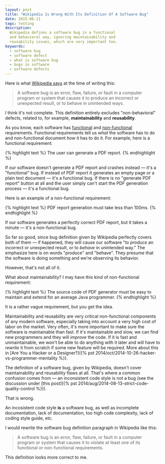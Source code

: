 ```yaml
---
layout: post
title: "Wikipedia Is Wrong With Its Definition Of A Software Bug"
date: 2015-06-11
tags: testing
description:
  Wikipedia defines a software bug in a functional
  and behavioral way, ignoring maintainability and
  reusability issues, which are very important too.
keywords:
  - software bug
  - software defect
  - what is software bug
  - bugs in software
  - software defects
---
```


Here is what [Wikipedia says](https://en.wikipedia.org/wiki/Software_bug)
at the time of writing this:

> A software bug is an error, flaw, failure, or fault
in a computer program or system that causes it
to produce an incorrect or unexpected result, or
to behave in unintended ways.

I think it's not complete. This definition entirely excludes "non-behavioral"
defects, related to, for example, **maintainability** and **reusability**.

<!--more-->

As you know, each software has [functional](https://en.wikipedia.org/wiki/Functional_requirement)
and [non-functional](https://en.wikipedia.org/wiki/Non-functional_requirement)
requirements.
Functional requirements tell us _what_ the software has to do and non-functional
document _how_ it has to do it. For example, here is a functional
requirement:

{% highlight text %}
The user can generate a PDF report.
{% endhighlight %}

If our software doesn't generate a PDF report and crashes instead &mdash;
it's a "functional" bug. If instead of PDF report it generates an empty
page or a plain text document &mdash; it's a functional bug. If there
is no "generate PDF report" button at all and the user simply can't start
the PDF generation process &mdash; it's a functional bug.

Here is an example of a non-functional requirement:

{% highlight text %}
PDF report generation must take less than 100ms.
{% endhighlight %}

If our software generates a perfectly correct PDF report, but it
takes a minute &mdash; it's a non-functional bug.

So far so good, since bug definition given by Wikipedia perfectly
covers both of them &mdash; if happened, they will cause our software
"to _produce_ an incorrect or unexpected result, or to _behave_ in unintended way."
The emphasize here is on words "produce" and "behave". They presume
that the software is doing something and we're observing its behavior.

However, that's not all of it.

What about maintainability? I may have this kind of non-functional requirement:

{% highlight text %}
The source code of PDF generator must be
easy to maintain and extend for an average
Java programmer.
{% endhighlight %}

It is a rather vague requirement, but you get the idea.

Maintainability and reusability are very critical non-functional components
of any modern software, especially taking into account a very high
cost of labor on the market. Very often, it's more important to make sure
the software is maintainable than fast. If it's maintainable and slow, we
can find new programmers and they will _improve_ the code. If it is fast
and unmaintainable, we won't be able to do anything with it later and will
have to _rewrite_ it from scratch if some new feature will be required.
More about this in
[Are You a Hacker or a Designer?]({% pst 2014/oct/2014-10-26-hacker-vs-programmer-mentality %}).

The definition of a software bug, given by Wikipedia, doesn't cover
maintainability and reusability flaws at all.
That's where a common confusion comes from &mdash;
an inconsistent code style is not a bug (see the discussion under
[this post]({% pst 2014/aug/2014-08-13-strict-code-quality-control %})).

That is wrong.

An incosistent code style **is** a software bug, as well as incomplete documentation,
lack of documentation, too high code complexity, lack of coding style guide,
etc.

I would rewrite the software bug definition paragraph in Wikipedia like this:

> A software bug is an error, flaw, failure, or fault
in a computer program or system that causes it
to violate at least one of its functional or
non-functional requirements.

This definition looks more correct to me.
